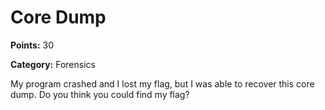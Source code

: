# Core Dump

**Points:** 30

**Category:** Forensics

My program crashed and I lost my flag, but I was able to recover this core dump. Do you think you could find my flag?
